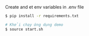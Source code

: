 

Create and et env variables in .env file

```sh
$ pip install -r requirements.txt

# Khởi chạy ứng dụng demo
$ source start.sh
```

